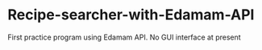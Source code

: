 # Recipe-searcher-with-Edamam-API
First practice program using Edamam API. No GUI interface at present
